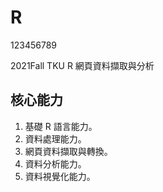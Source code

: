# R
123456789

2021Fall TKU R 網頁資料擷取與分析

## 核心能力

1. 基礎 R 語言能力。
2. 資料處理能力。
3. 網頁資料擷取與轉換。
4. 資料分析能力。
5. 資料視覺化能力。
